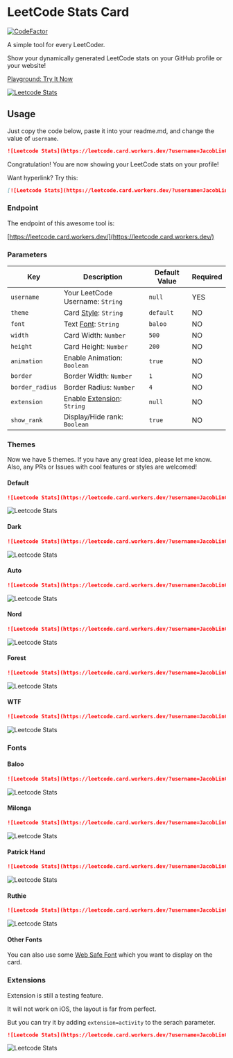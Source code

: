 # LeetCode Stats Card

[![CodeFactor](https://www.codefactor.io/repository/github/jacoblincool/leetcode-stats-card/badge)](https://www.codefactor.io/repository/github/jacoblincool/leetcode-stats-card)

A simple tool for every LeetCoder.

Show your dynamically generated LeetCode stats on your GitHub profile or your website!

[Playground: Try It Now](https://leetcode.card.workers.dev/)

[![Leetcode Stats](https://leetcode.card.workers.dev/?username=JacobLinCool&update=20210612)](https://leetcode.card.workers.dev/)

## Usage

Just copy the code below, paste it into your readme.md, and change the value of `username`.

```md
![Leetcode Stats](https://leetcode.card.workers.dev/?username=JacobLinCool)
```

Congratulation! You are now showing your LeetCode stats on your profile!

Want hyperlink? Try this:

```md
[![Leetcode Stats](https://leetcode.card.workers.dev/?username=JacobLinCool)](https://leetcode.com/JacobLinCool)
```

### Endpoint

The endpoint of this awesome tool is:

[https://leetcode.card.workers.dev/](https://leetcode.card.workers.dev/)

### Parameters

| Key             | Description                               | Default Value | Required |
| --------------- | ----------------------------------------- | ------------- | -------- |
| `username`      | Your LeetCode Username: `String`          | `null`        | YES      |
| `theme`         | Card [Style](#themes): `String`           | `default`     | NO       |
| `font`          | Text [Font](#fonts): `String`             | `baloo`       | NO       |
| `width`         | Card Width: `Number`                      | `500`         | NO       |
| `height`        | Card Height: `Number`                     | `200`         | NO       |
| `animation`     | Enable Animation: `Boolean`               | `true`        | NO       |
| `border`        | Border Width: `Number`                    | `1`           | NO       |
| `border_radius` | Border Radius: `Number`                   | `4`           | NO       |
| `extension`     | Enable [Extension](#extensions): `String` | `null`        | NO       |
| `show_rank`     | Display/Hide rank: `Boolean`              | `true`        | NO       |

### Themes

Now we have 5 themes. If you have any great idea, please let me know. Also, any PRs or Issues with cool features or styles are welcomed!

#### Default

```md
![Leetcode Stats](https://leetcode.card.workers.dev/?username=JacobLinCool&theme=default)
```

![Leetcode Stats](https://leetcode.card.workers.dev/?username=JacobLinCool&theme=default)

#### Dark

```md
![Leetcode Stats](https://leetcode.card.workers.dev/?username=JacobLinCool&theme=dark)
```

![Leetcode Stats](https://leetcode.card.workers.dev/?username=JacobLinCool&theme=dark)

#### Auto

```md
![Leetcode Stats](https://leetcode.card.workers.dev/?username=JacobLinCool&theme=auto)
```

![Leetcode Stats](https://leetcode.card.workers.dev/?username=JacobLinCool&theme=auto)

#### Nord

```md
![Leetcode Stats](https://leetcode.card.workers.dev/?username=JacobLinCool&theme=nord)
```

![Leetcode Stats](https://leetcode.card.workers.dev/?username=JacobLinCool&theme=nord)

#### Forest

```md
![Leetcode Stats](https://leetcode.card.workers.dev/?username=JacobLinCool&theme=forest)
```

![Leetcode Stats](https://leetcode.card.workers.dev/?username=JacobLinCool&theme=forest)

#### WTF

```md
![Leetcode Stats](https://leetcode.card.workers.dev/?username=JacobLinCool&theme=wtf)
```

![Leetcode Stats](https://leetcode.card.workers.dev/?username=JacobLinCool&theme=wtf)

### Fonts

#### Baloo

```md
![Leetcode Stats](https://leetcode.card.workers.dev/?username=JacobLinCool&font=baloo)
```

![Leetcode Stats](https://leetcode.card.workers.dev/?username=JacobLinCool&font=baloo)

#### Milonga

```md
![Leetcode Stats](https://leetcode.card.workers.dev/?username=JacobLinCool&font=milonga)
```

![Leetcode Stats](https://leetcode.card.workers.dev/?username=JacobLinCool&font=milonga)

#### Patrick Hand

```md
![Leetcode Stats](https://leetcode.card.workers.dev/?username=JacobLinCool&font=patrick_hand)
```

![Leetcode Stats](https://leetcode.card.workers.dev/?username=JacobLinCool&font=patrick_hand)

#### Ruthie

```md
![Leetcode Stats](https://leetcode.card.workers.dev/?username=JacobLinCool&font=ruthie)
```

![Leetcode Stats](https://leetcode.card.workers.dev/?username=JacobLinCool&font=ruthie)

#### Other Fonts

You can also use some [Web Safe Font](https://www.w3schools.com/cssref/css_websafe_fonts.asp) which you want to display on the card.

### Extensions

Extension is still a testing feature.

It will not work on iOS, the layout is far from perfect.

But you can try it by adding `extension=activity` to the serach parameter.

```md
![Leetcode Stats](https://leetcode.card.workers.dev/?username=JacobLinCool&extension=activity)
```

![Leetcode Stats](https://leetcode.card.workers.dev/?username=JacobLinCool&extension=activity)
